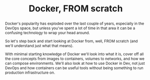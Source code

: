 ---
title: Docker, FROM scratch
hidden: true
tags: ["docker", "containers", "live-coding"]
duration: 60 minutes
abstract: |
  Docker's popularity has exploded over the last couple of years, especially in the DevOps space, but unless you've spent a lot of time in that area it can be a confusing technology to wrap your head around.

  So let's step back and start looking at Docker from, well, FROM scratch (and we'll understand just what that means).

  With minimal starting knowledge of Docker we'll look into what it is, cover off all the core concepts from images to containers, volumes to networks, and how we can compose environments. We'll also look at how to use Docker in Dev, not just DevOps and how containers can be useful tools without being something to run production infrastructure on.

audience:
  - People new to Docker
  - People who've never used Docker
  - People interested in containerisation

notes: |
    This talk is a live-coding talk, consisting of 14 exercises shown over the course of 1 hour, covering beginner Docker to advanced usage through network design.

    It can be run shorter than 1 hour by dropping demos as required.

resources:
  - name: GitHub repository
    link: https://github.com/aaronpowell/docker-from-scratch
  - name: NDC Oslo 2018
    link: https://www.youtube.com/watch?v=RBnPvQQ36mA
  - name: NDC Sydney 2017
    link: https://www.youtube.com/watch?v=i7yoXqlg48M
  - name: Sessionize link
    link: https://sessionize.com/s/aaron-powell/docker_from_scratch/20282
  - name: Papercall link
    link: https://www.papercall.io/speakers/aaronpowell/speaker_talks/122629-docker-from-scratch
---